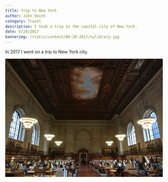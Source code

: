 ```yaml
---
title: Trip to New York
author: John Smith
category: Travel
description: I took a trip to the capital city of New York.
date: 6/20/2017
bannerimg: /static/content/06-20-2017/nylibrary.jpg
---
```


In 2017 I went on a trip to New York city.

![](/static/content/06-20-2017/nylibrary.jpg "NY Public Library Main Branch")